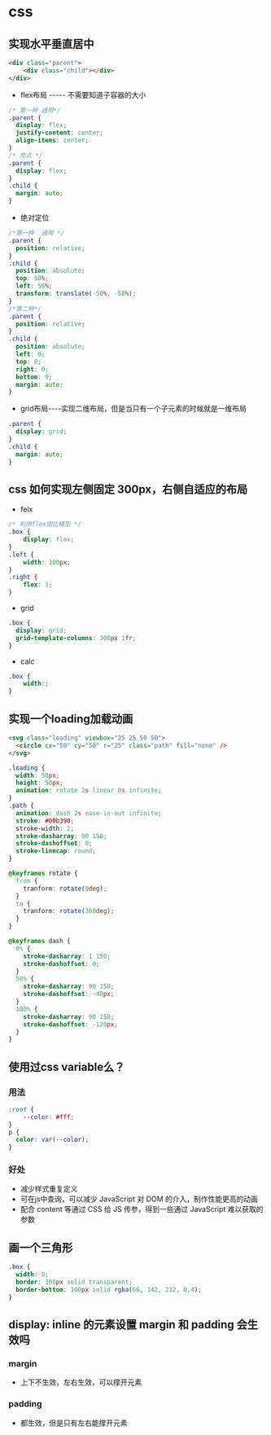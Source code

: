 # css

## 实现水平垂直居中

```html
<div class="parent">
    <div class="child"></div>
</div>
```

- flex布局 ----- 不需要知道子容器的大小

```css
/* 第一种 通用*/
.parent {
  display: flex;
  justify-content: center;
  align-items: center;
}
/* 亮点 */ 
.parent {
  display: flex;
}
.child {
  margin: auto;
}
```

- 绝对定位

```css
/*第一种  通用 */ 
.parent {
  position: relative;
}
.child {
  position: absolute;
  top: 50%;
  left: 50%;
  transform: translate(-50%, -50%);
}
/*第二种*/ 
.parent {
  position: relative;
}
.child {
  position: absolute;
  left: 0;
  top: 0;
  right: 0;
  bottom: 0;
  margin: auto;
}
```

- grid布局----实现二维布局，但是当只有一个子元素的时候就是一维布局

```css
.parent {
  display: grid;
}
.child {
  margin: auto;
}
```

## css 如何实现左侧固定 300px，右侧自适应的布局

- felx

```css
/* 利用flex固比模型 */ 
.box {
    display: flex;
}
.left {
    width: 300px;
}
.right {
    flex: 1;
}
```

- grid

```css
.box {
  display: grid;
  grid-template-columns: 300px 1fr;
}
```

- calc 

```css
.box {
    width:;
}
```



## 实现一个loading加载动画

```html
<svg class="loading" viewbox="25 25 50 50">
  <circle cx="50" cy="50" r="25" class="path" fill="none" />
</svg>
```

```css
.loading {
  width: 50px;
  height: 50px;
  animation: rotate 2s linear 0s infinite;
}
.path {
  animation: dash 2s ease-in-out infinite;
  stroke: #00b390;
  stroke-width: 2;
  stroke-dasharray: 90 150;
  stroke-dashoffset: 0;
  stroke-linecap: round;
}

@keyframes rotate {
  from {
    tranform: rotate(0deg);
  }
  to {
    tranform: rotate(360deg);
  }
}

@keyframes dash {
  0% {
    stroke-dasharray: 1 150;
    stroke-dashoffset: 0;
  }
  50% {
    stroke-dasharray: 90 150;
    stroke-dashoffset: -40px;
  }
  100% {
    stroke-dasharray: 90 150;
    stroke-dashoffset: -120px;
  }
}
```

## 使用过css variable么？ 

### 用法

```css
:root {
    --color: #fff;
}
p {
  color: var(--color);
}
```

### 好处

- 减少样式重复定义
- 可在js中查询，可以减少 JavaScript 对 DOM 的介入，制作性能更高的动画
- 配合 content 等通过 CSS 给 JS 传参，得到一些通过 JavaScript 难以获取的参数

## 画一个三角形

```css
.box {
  width: 0;
  border: 100px solid transparent;
  border-bottom: 100px solid rgba(66, 142, 212, 0.4);
}
```

## display: inline 的元素设置 margin 和 padding 会生效吗

### margin

- 上下不生效，左右生效，可以撑开元素

### padding

- 都生效，但是只有左右能撑开元素

